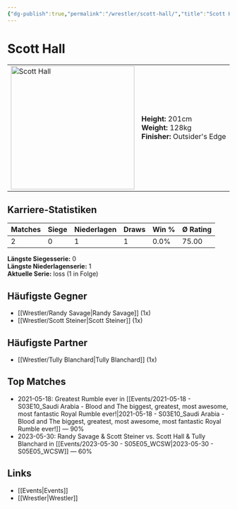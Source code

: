 ```yaml
---
{"dg-publish":true,"permalink":"/wrestler/scott-hall/","title":"Scott Hall","tags":["wrestler"],"noteIcon":""}
---
```



# Scott Hall

<table>
        <tr>
        <td><img src="https://github.com/CptSpaulding1980/choke-slam-wrestling/releases/download/images/Scott_Hall.png" width="280" alt="Scott Hall"></td>
        <td>
        <b>Height:</b> 201cm<br>
        <b>Weight:</b> 128kg<br>
        <b>Finisher:</b> Outsider's Edge<br>
        </td>
        </tr>
        </table>
        
## Karriere-Statistiken

| Matches | Siege | Niederlagen | Draws | Win % | Ø Rating |
|---------|-------|-------------|-------|-------|-----------|
| 2 | 0 | 1 | 1 | 0.0% | 75.00 |

**Längste Siegesserie:** 0<br>**Längste Niederlagenserie:** 1<br>**Aktuelle Serie:** loss (1 in Folge)


## Häufigste Gegner
- [[Wrestler/Randy Savage\|Randy Savage]] (1x)
- [[Wrestler/Scott Steiner\|Scott Steiner]] (1x)

## Häufigste Partner
- [[Wrestler/Tully Blanchard\|Tully Blanchard]] (1x)

## Top Matches
- 2021-05-18: Greatest Rumble ever in [[Events/2021-05-18 - S03E10_Saudi Arabia - Blood and The biggest, greatest, most awesome, most fantastic Royal Rumble ever!\|2021-05-18 - S03E10_Saudi Arabia - Blood and The biggest, greatest, most awesome, most fantastic Royal Rumble ever!]] — 90%
- 2023-05-30: Randy Savage & Scott Steiner vs. Scott Hall & Tully Blanchard in [[Events/2023-05-30 - S05E05_WCSW\|2023-05-30 - S05E05_WCSW]] — 60%

## Links
- [[Events\|Events]]
- [[Wrestler\|Wrestler]]

